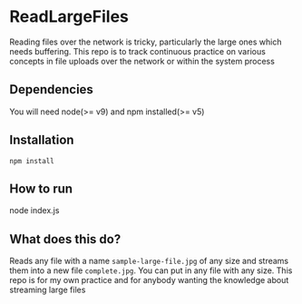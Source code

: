 # ReadLargeFiles
Reading files over the network is tricky, particularly the large ones which needs buffering. This repo is to track continuous practice on various concepts in file uploads over the network or within the system process

## Dependencies
You will need node(>= v9) and npm installed(>= v5)

## Installation
`npm install`

## How to run
node index.js

## What does this do?
Reads any file with a name `sample-large-file.jpg` of any size and streams them into a new file `complete.jpg`. You can put in any file with any size. This repo is for my own practice and for anybody wanting the knowledge about streaming large files
